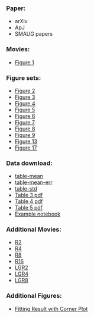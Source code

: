 ### Paper:
* arXiv
* ApJ
* SMAUG papers

### Movies:
* [Figure 1](http://tigress-web.princeton.edu/~changgoo/TIGRESS-movies/slice_all_streamlines.mp4)

### Figure sets:
* [Figure 2](https://changgoo.github.io/tigress-wind-figureset/images/figure2.html)
* [Figure 3](https://changgoo.github.io/tigress-wind-figureset/images/figure3.html)
* [Figure 4](https://changgoo.github.io/tigress-wind-figureset/images/figure4.html)
* [Figure 5](https://changgoo.github.io/tigress-wind-figureset/images/figure5.html)
* [Figure 6](https://changgoo.github.io/tigress-wind-figureset/images/figure6.html)
* [Figure 7](https://changgoo.github.io/tigress-wind-figureset/images/figure7.html)
* [Figure 8](https://changgoo.github.io/tigress-wind-figureset/images/figure8.html)
* [Figure 9](https://changgoo.github.io/tigress-wind-figureset/images/figure9.html)
* [Figure 13](https://changgoo.github.io/tigress-wind-figureset/images/figure13.html)
* [Figure 17](https://changgoo.github.io/tigress-wind-figureset/images/figure17.html)

### Data download:
* [table-mean](https://changgoo.github.io/tigress-wind-figureset/tables/table-mean.ecsv)
* [table-mean-err](https://changgoo.github.io/tigress-wind-figureset/tables/table-mean-err.ecsv)
* [table-std](https://changgoo.github.io/tigress-wind-figureset/tables/table-std.ecsv)
* [Table 3 pdf](https://changgoo.github.io/tigress-wind-figureset/tables/Table3.pdf)
* [Table 4 pdf](https://changgoo.github.io/tigress-wind-figureset/tables/Table4.pdf)
* [Table 5 pdf](https://changgoo.github.io/tigress-wind-figureset/tables/Table5.pdf)
* [Example notebook](https://nbviewer.jupyter.org/urls/changgoo.github.io/tigress-wind-figureset/tables/Example_scripts.ipynb)

### Additional Movies:
* [R2](http://tigress-web.princeton.edu/~changgoo/TIGRESS-movies/default/R2_slice_proj.mp4)
* [R4](http://tigress-web.princeton.edu/~changgoo/TIGRESS-movies/default/R4_slice_proj.mp4)
* [R8](http://tigress-web.princeton.edu/~changgoo/TIGRESS-movies/default/R8_slice_proj.mp4)
* [R16](http://tigress-web.princeton.edu/~changgoo/TIGRESS-movies/default/R16_slice_proj.mp4)
* [LGR2](http://tigress-web.princeton.edu/~changgoo/TIGRESS-movies/default/LGR2_slice_proj.mp4)
* [LGR4](http://tigress-web.princeton.edu/~changgoo/TIGRESS-movies/default/LGR4_slice_proj.mp4)
* [LGR8](http://tigress-web.princeton.edu/~changgoo/TIGRESS-movies/default/LGR8_slice_proj.mp4)

### Additional Figures:
* [Fitting Result with Corner Plot](https://changgoo.github.io/tigress-wind-figureset/fitting/index.html)
